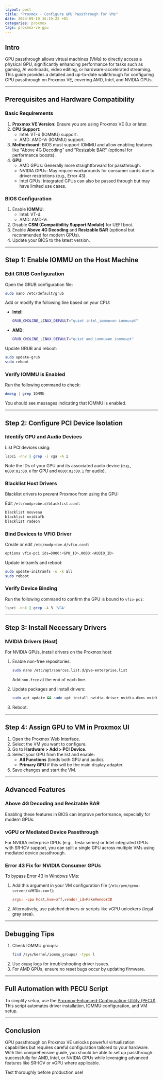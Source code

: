 ```yaml
---
layout: post
title: "Proxmox - Configure GPU Passthrough for VMs"
date: 2024-09-10 16:19:22 +01
categories: proxmox
tags: proxmox-ve gpu
---
```


## Intro

GPU passthrough allows virtual machines (VMs) to directly access a physical GPU, significantly enhancing performance for tasks such as gaming, AI workloads, video editing, or hardware-accelerated streaming. This guide provides a detailed and up-to-date walkthrough for configuring GPU passthrough on Proxmox VE, covering AMD, Intel, and NVIDIA GPUs.

---

## Prerequisites and Hardware Compatibility

### **Basic Requirements**

1. **Proxmox VE Version**: Ensure you are using Proxmox VE 8.x or later.
2. **CPU Support**:
   - Intel: VT-d (IOMMU) support.
   - AMD: AMD-Vi (IOMMU) support.
3. **Motherboard**: BIOS must support IOMMU and allow enabling features like "Above 4G Decoding" and "Resizable BAR" (optional for performance boosts).
4. **GPU**:
   - AMD GPUs: Generally more straightforward for passthrough.
   - NVIDIA GPUs: May require workarounds for consumer cards due to driver restrictions (e.g., Error 43).
   - Intel GPUs: Integrated GPUs can also be passed through but may have limited use cases.

### **BIOS Configuration**

1. Enable **IOMMU**:
   - Intel: VT-d.
   - AMD: AMD-Vi.
2. Disable **CSM (Compatibility Support Module)** for UEFI boot.
3. Enable **Above 4G Decoding** and **Resizable BAR** (optional but recommended for modern GPUs).
4. Update your BIOS to the latest version.

---

## Step 1: Enable IOMMU on the Host Machine

### Edit GRUB Configuration

Open the GRUB configuration file:

```bash
sudo nano /etc/default/grub
```

Add or modify the following line based on your CPU:

- **Intel**:
  ```bash
  GRUB_CMDLINE_LINUX_DEFAULT="quiet intel_iommu=on iommu=pt"
  ```
- **AMD**:
  ```bash
  GRUB_CMDLINE_LINUX_DEFAULT="quiet amd_iommu=on iommu=pt"
  ```

Update GRUB and reboot:

```bash
sudo update-grub
sudo reboot
```

### Verify IOMMU is Enabled

Run the following command to check:

```bash
dmesg | grep IOMMU
```

You should see messages indicating that IOMMU is enabled.

---

## Step 2: Configure PCI Device Isolation

### Identify GPU and Audio Devices

List PCI devices using:

```bash
lspci -nnv | grep -i vga -A 1
```

Note the IDs of your GPU and its associated audio device (e.g., `0000:01:00.0` for GPU and `0000:01:00.1` for audio).

### Blacklist Host Drivers

Blacklist drivers to prevent Proxmox from using the GPU:

Edit `/etc/modprobe.d/blacklist.conf`:

```bash
blacklist nouveau
blacklist nvidiafb
blacklist radeon
```

### Bind Devices to VFIO Driver

Create or edit `/etc/modprobe.d/vfio.conf`:

```bash
options vfio-pci ids=0000:<GPU_ID>,0000:<AUDIO_ID>
```

Update initramfs and reboot:

```bash
sudo update-initramfs -u -k all
sudo reboot
```

### Verify Device Binding

Run the following command to confirm the GPU is bound to `vfio-pci`:

```bash
lspci -nnk | grep -A 3 'VGA'
```

---

## Step 3: Install Necessary Drivers

### NVIDIA Drivers (Host)

For NVIDIA GPUs, install drivers on the Proxmox host:

1. Enable non-free repositories:

   ```bash
   sudo nano /etc/apt/sources.list.d/pve-enterprise.list
   ```

   Add `non-free` at the end of each line.

2. Update packages and install drivers:

   ```bash
   sudo apt update && sudo apt install nvidia-driver nvidia-dkms nvidia-headless-no-dkms
   ```

3. Reboot.

---

## Step 4: Assign GPU to VM in Proxmox UI

1. Open the Proxmox Web Interface.
2. Select the VM you want to configure.
3. Go to **Hardware > Add > PCI Device**.
4. Select your GPU from the list and enable:
   - **All Functions** (binds both GPU and audio).
   - **Primary GPU** if this will be the main display adapter.
5. Save changes and start the VM.

---

## Advanced Features

### **Above 4G Decoding and Resizable BAR**

Enabling these features in BIOS can improve performance, especially for modern GPUs.

### **vGPU or Mediated Device Passthrough**

For NVIDIA enterprise GPUs (e.g., Tesla series) or Intel integrated GPUs with SR-IOV support, you can split a single GPU across multiple VMs using mediated device passthrough.

### **Error 43 Fix for NVIDIA Consumer GPUs**

To bypass Error 43 in Windows VMs:

1. Add this argument in your VM configuration file (`/etc/pve/qemu-server/<VMID>.conf`):
   ```conf
   args: -cpu host,kvm=off,vendor_id=FakeVendorID
   ```
2. Alternatively, use patched drivers or scripts like vGPU unlockers (legal gray area).

---

## Debugging Tips

1. Check IOMMU groups:
   ```bash
   find /sys/kernel/iommu_groups/ -type l
   ```
2. Use `dmesg` logs for troubleshooting driver issues.
3. For AMD GPUs, ensure no reset bugs occur by updating firmware.

---

## Full Automation with PECU Script

To simplify setup, use the [Proxmox-Enhanced-Configuration-Utility (PECU)](https://github.com/Danilop95/Proxmox-Enhanced-Configuration-Utility). This script automates driver installation, IOMMU configuration, and VM setup.

---

## Conclusion

GPU passthrough on Proxmox VE unlocks powerful virtualization capabilities but requires careful configuration tailored to your hardware. With this comprehensive guide, you should be able to set up passthrough successfully for AMD, Intel, or NVIDIA GPUs while leveraging advanced features like SR-IOV or vGPU where applicable.

Test thoroughly before production use!
